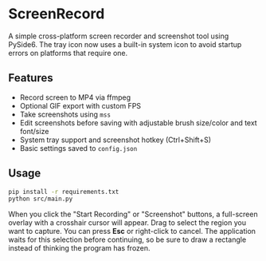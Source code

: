 # ScreenRecord

A simple cross-platform screen recorder and screenshot tool using PySide6.
The tray icon now uses a built-in system icon to avoid startup errors on
platforms that require one.

## Features
- Record screen to MP4 via ffmpeg
- Optional GIF export with custom FPS
- Take screenshots using `mss`
- Edit screenshots before saving with adjustable brush size/color and text font/size
- System tray support and screenshot hotkey (Ctrl+Shift+S)
- Basic settings saved to `config.json`

## Usage
```bash
pip install -r requirements.txt
python src/main.py
```

When you click the "Start Recording" or "Screenshot" buttons, a full-screen
overlay with a crosshair cursor will appear. Drag to select the region you want
to capture. You can press **Esc** or right-click to cancel. The application
waits for this selection before continuing, so be sure to draw a rectangle
instead of thinking the program has frozen.
